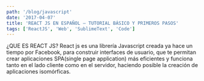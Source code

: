 ```yaml
---
path: '/blog/javascript'
date: '2017-04-07'
title: 'REACT JS EN ESPAÑOL – TUTORIAL BÁSICO Y PRIMEROS PASOS'
tags: ['ReactJS', 'Web', 'SublimeText', 'Code']
---
```


¿QUE ES REACT JS?
React js es una librería Javascript creada ya hace un tiempo por Facebook, para construir interfaces de usuario, que te permitan crear aplicaciones SPA(single page application) más eficientes y funciona tanto en el lado cliente como en el servidor, haciendo posible la creación de aplicaciones isomórficas.
